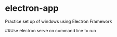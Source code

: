 # electron-app

Practice set up of windows using Electron Framework

##Use electron serve on command line to run
